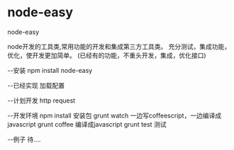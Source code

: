 node-easy
=========
node-easy

node开发的工具类,常用功能的开发和集成第三方工具类。
充分测试，集成功能，优化，使开发更加简单。
(已经有的功能，不重头开发，集成，优化接口)


--安装
npm install node-easy


--已经实现
加载配置


--计划开发
http request 


--开发环境
npm install   安装包
grunt watch   一边写coffeescript，一边编译成javascript 
grunt coffee  编译成javascript
grunt test    测试


--例子
待....

